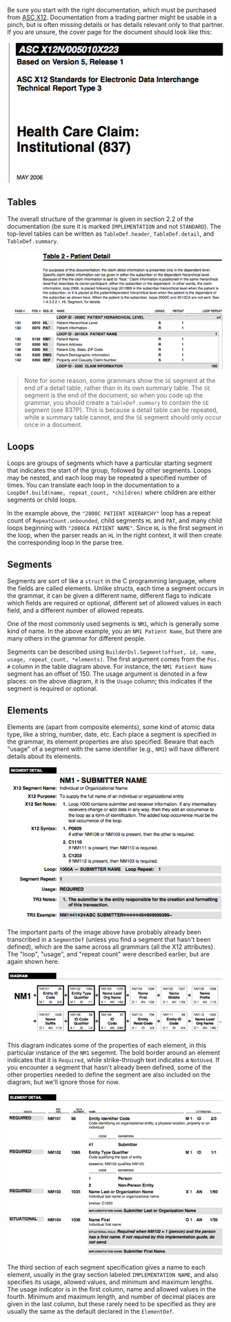 Be sure you start with the right documentation, which must be purchased from [ASC
X12](http://x12.org/). Documentation from a trading partner might be usable in a
pinch, but is often missing details or has details relevant only to that
partner. If you are unsure, the cover page for the document should look like
this:

![](images/transcribing-cover.png)

## Tables

The overall structure of the grammar is given in section 2.2 of the
documentation (be sure it is marked `IMPLEMENTATION` and not `STANDARD`). The
top-level tables can be written as `TableDef.header`, `TableDef.detail`, and
`TableDef.summary`.

![](images/transcribing-table.png)

> Note for some reason, some grammars show the `SE` segment at the end of a
> detail table, rather than in its own summary table. The `SE` segment is the
> end of the document, so when you code up the grammar, you should create a
> `TableDef.summary` to contain the `SE` segment (see 837P). This is because
> a detail table can be repeated, while a summary table cannot, and the `SE`
> segment should only occur once in a document.

## Loops

Loops are groups of segments which have a particular starting segment that
indicates the start of the group, followed by other segments. Loops may be
nested, and each loop may be repeated a specified number of times. You can
translate each loop in the documentation to a `LoopDef.build(name, repeat_count,
*children)` where children are either segments or child loops.

In the example above, the `"2000C PATIENT HIERARCHY"` loop has a repeat count
of `RepeatCount.unbounded`, child segments `HL` and `PAT`, and many child loops
beginning with `"2000CA PATIENT NAME"`. Since `HL` is the first segment in the
loop, when the parser reads an `HL` in the right context, it will then create
the corresponding loop in the parse tree.

## Segments

Segments are sort of like a `struct` in the C programming language, where the
fields are called elements. Unlike structs, each time a segment occurs in the
grammar, it can be given a different name, different flags to indicate which
fields are required or optional, different set of allowed values in each field,
and a different number of allowed repeats.

One of the most commonly used segments is `NM1`, which is generally some kind of
name. In the above example, you an `NM1 Patient Name`, but there are many others
in the grammar for different people.

Segments can be described using `BuilderDsl.Segment(offset, id, name,
usage, repeat_count, *elements)`. The first argument comes from the `Pos. #`
column in the table diagram above. For instance, the `NM1 Patient Name` segment
has an offset of 150. The usage argument is denoted in a few places: on the
above diagram, it is the `Usage` column; this indicates if the segment is
required or optional.

## Elements

Elements are (apart from composite elements), some kind of atomic data type,
like a string, number, date, etc. Each place a segment is specified in the
grammar, its element properties are also specified. Beware that each "usage"
of a segment with the same identifier (e.g., `NM1`) will have different details
about its elements.

![](images/transcribing-segment-detail.png)

The important parts of the image above have probably already been transcribed in
a `SegmentDef` (unless you find a segment that hasn't been defined), which are
the same across all grammars (all the X12 attributes). The "loop", "usage", and
"repeat count" were described earlier, but are again shown here.

![](images/transcribing-segment-diagram.png)

This diagram indicates some of the properties of each element, in this
particular instance of the `NM1` segemnt. The bold border around an element
indicates that it is `Required`, while strike-through text indicates a
`NotUsed`. If you encounter a segment that hasn't already been defined, some of
the other properties needed to define the segment are also included on the
diagram, but we'll ignore those for now.

![](images/transcribing-element-detail.png)

The third section of each segment specification gives a name to each element,
usually in the gray section labeled `IMPLEMENTATION NAME`, and also specifies
its usage, allowed values, and minimum and maximum lengths. The usage indicator
is in the first column, name and allowed values in the fourth. Minimum and
maximum length, and number of decimal places are given in the last column, but
these rarely need to be specified as they are usually the same as the default
declared in the `ElementDef`.

